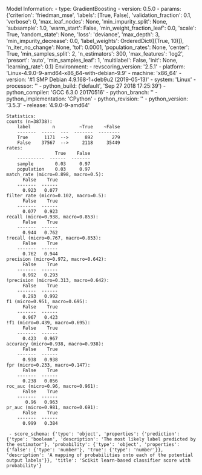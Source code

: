 Model Information:
	 - type: GradientBoosting
	 - version: 0.5.0
	 - params: {'criterion': 'friedman_mse', 'labels': [True, False], 'validation_fraction': 0.1, 'verbose': 0, 'max_leaf_nodes': None, 'min_impurity_split': None, 'subsample': 1.0, 'warm_start': False, 'min_weight_fraction_leaf': 0.0, 'scale': True, 'random_state': None, 'loss': 'deviance', 'max_depth': 3, 'min_impurity_decrease': 0.0, 'label_weights': OrderedDict([(True, 10)]), 'n_iter_no_change': None, 'tol': 0.0001, 'population_rates': None, 'center': True, 'min_samples_split': 2, 'n_estimators': 300, 'max_features': 'log2', 'presort': 'auto', 'min_samples_leaf': 1, 'multilabel': False, 'init': None, 'learning_rate': 0.1}
	Environment:
	 - revscoring_version: '2.5.1'
	 - platform: 'Linux-4.9.0-9-amd64-x86_64-with-debian-9.9'
	 - machine: 'x86_64'
	 - version: '#1 SMP Debian 4.9.168-1+deb9u2 (2019-05-13)'
	 - system: 'Linux'
	 - processor: ''
	 - python_build: ('default', 'Sep 27 2018 17:25:39')
	 - python_compiler: 'GCC 6.3.0 20170516'
	 - python_branch: ''
	 - python_implementation: 'CPython'
	 - python_revision: ''
	 - python_version: '3.5.3'
	 - release: '4.9.0-9-amd64'
	
	Statistics:
	counts (n=38738):
		label        n         ~True    ~False
		-------  -----  ---  -------  --------
		True      1171  -->      892       279
		False    37567  -->     2118     35449
	rates:
		              True    False
		----------  ------  -------
		sample        0.03     0.97
		population    0.03     0.97
	match_rate (micro=0.898, macro=0.5):
		  False    True
		-------  ------
		  0.923   0.077
	filter_rate (micro=0.102, macro=0.5):
		  False    True
		-------  ------
		  0.077   0.923
	recall (micro=0.938, macro=0.853):
		  False    True
		-------  ------
		  0.944   0.762
	!recall (micro=0.767, macro=0.853):
		  False    True
		-------  ------
		  0.762   0.944
	precision (micro=0.972, macro=0.642):
		  False    True
		-------  ------
		  0.992   0.293
	!precision (micro=0.313, macro=0.642):
		  False    True
		-------  ------
		  0.293   0.992
	f1 (micro=0.951, macro=0.695):
		  False    True
		-------  ------
		  0.967   0.423
	!f1 (micro=0.439, macro=0.695):
		  False    True
		-------  ------
		  0.423   0.967
	accuracy (micro=0.938, macro=0.938):
		  False    True
		-------  ------
		  0.938   0.938
	fpr (micro=0.233, macro=0.147):
		  False    True
		-------  ------
		  0.238   0.056
	roc_auc (micro=0.96, macro=0.961):
		  False    True
		-------  ------
		   0.96   0.963
	pr_auc (micro=0.981, macro=0.691):
		  False    True
		-------  ------
		  0.999   0.384
	
	 - score_schema: {'type': 'object', 'properties': {'prediction': {'type': 'boolean', 'description': 'The most likely label predicted by the estimator'}, 'probability': {'type': 'object', 'properties': {'false': {'type': 'number'}, 'true': {'type': 'number'}}, 'description': 'A mapping of probabilities onto each of the potential output labels'}}, 'title': 'Scikit learn-based classifier score with probability'}

